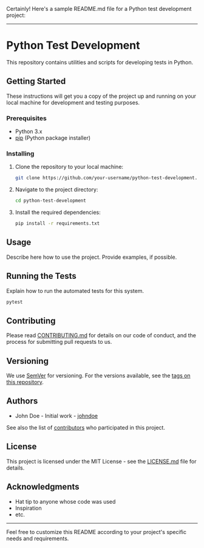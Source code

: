 Certainly! Here's a sample README.md file for a Python test development project:

---

# Python Test Development

This repository contains utilities and scripts for developing tests in Python.

## Getting Started

These instructions will get you a copy of the project up and running on your local machine for development and testing purposes.

### Prerequisites

- Python 3.x
- [pip](https://pypi.org/project/pip/) (Python package installer)

### Installing

1. Clone the repository to your local machine:

    ```bash
    git clone https://github.com/your-username/python-test-development.git
    ```

2. Navigate to the project directory:

    ```bash
    cd python-test-development
    ```

3. Install the required dependencies:

    ```bash
    pip install -r requirements.txt
    ```

## Usage

Describe here how to use the project. Provide examples, if possible.

## Running the Tests

Explain how to run the automated tests for this system.

```bash
pytest
```

## Contributing

Please read [CONTRIBUTING.md](CONTRIBUTING.md) for details on our code of conduct, and the process for submitting pull requests to us.

## Versioning

We use [SemVer](http://semver.org/) for versioning. For the versions available, see the [tags on this repository](https://github.com/your-username/python-test-development/tags).

## Authors

- John Doe - Initial work - [johndoe](https://github.com/johndoe)

See also the list of [contributors](https://github.com/your-username/python-test-development/contributors) who participated in this project.

## License

This project is licensed under the MIT License - see the [LICENSE.md](LICENSE.md) file for details.

## Acknowledgments

- Hat tip to anyone whose code was used
- Inspiration
- etc.

---

Feel free to customize this README according to your project's specific needs and requirements.
